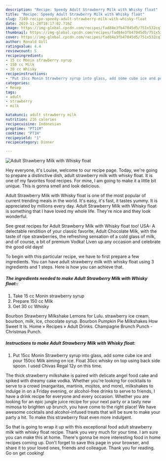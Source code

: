 ```yaml
---
description: "Recipe: Speedy Adult Strawberry Milk with Whisky float"
title: "Recipe: Speedy Adult Strawberry Milk with Whisky float"
slug: 7249-recipe-speedy-adult-strawberry-milk-with-whisky-float
date: 2019-11-28T18:17:02.716Z
image: https://img-global.cpcdn.com/recipes/fad84e3fb47045d5/751x532cq70/adult-strawberry-milk-with-whisky-float-recipe-main-photo.jpg
thumbnail: https://img-global.cpcdn.com/recipes/fad84e3fb47045d5/751x532cq70/adult-strawberry-milk-with-whisky-float-recipe-main-photo.jpg
cover: https://img-global.cpcdn.com/recipes/fad84e3fb47045d5/751x532cq70/adult-strawberry-milk-with-whisky-float-recipe-main-photo.jpg
author: Ronald Gill
ratingvalue: 4.4
reviewcount: 5
recipeingredient:
- 15 cc Monin strawberry syrup
- 150 cc Milk
- 30 cc Whisky
recipeinstructions:
- "Put 15cc Monin Strawberry syrup into glass, add some cube ice and pour 150cc Milk aiming on ice. Float 30cc whisky on top using back side spoon. I used Chivas Regal 12y on this time."
categories:
- Resep
tags:
- adult
- strawberry
- milk

katakunci: adult strawberry milk
nutrition: 216 calories
recipecuisine: Indonesian
preptime: "PT11M"
cooktime: "PT1H"
recipeyield: "1"
recipecategory: Dinner

---
```



![Adult Strawberry Milk with Whisky float](https://img-global.cpcdn.com/recipes/fad84e3fb47045d5/751x532cq70/adult-strawberry-milk-with-whisky-float-recipe-main-photo.jpg)

Hey everyone, it's Louise, welcome to our recipe page. Today, we're going to prepare a distinctive dish, adult strawberry milk with whisky float. It is one of my favorites food recipes. For mine, I am going to make it a little bit unique. This is gonna smell and look delicious.

Adult Strawberry Milk with Whisky float is one of the most popular of current trending meals in the world. It's easy, it's fast, it tastes yummy. It is appreciated by millions every day. Adult Strawberry Milk with Whisky float is something that I have loved my whole life. They're nice and they look wonderful.

See great recipes for Adult Strawberry Milk with Whisky float too! USA- A delectable rendition of your classic favorite, Adult Chocolate Milk, with the taste of ripe strawberries, the refreshing sensation of a cold glass of milk, and of course, a bit of premium Vodka! Liven up any occasion and celebrate the good old days!


To begin with this particular recipe, we have to first prepare a few ingredients. You can have adult strawberry milk with whisky float using 3 ingredients and 1 steps. Here is how you can achieve that.

##### The ingredients needed to make Adult Strawberry Milk with Whisky float::

1. Take 15 cc Monin strawberry syrup
1. Prepare 150 cc Milk
1. Get 30 cc Whisky


Bourbon Strawberry Milkshake Lemons for Lulu. strawberry ice cream, bourbon, milk, ice, chocolate syrup. Bourbon Pumpkin Pie Milkshakes How Sweet It Is. Home » Recipes » Adult Drinks. Champagne Brunch Punch - Christmas Punch. 

##### Instructions to make Adult Strawberry Milk with Whisky float:

1. Put 15cc Monin Strawberry syrup into glass, add some cube ice and pour 150cc Milk aiming on ice. Float 30cc whisky on top using back side spoon. I used Chivas Regal 12y on this time.


The thick strawberry milkshake is paired with delicate angel food cake and spiked with dreamy cake vodka. Whether you&#39;re looking for cocktails to serve to a crowd (margaritas, martinis, mojitos, and more), milkshakes to indulge in on a Friday evening, or alcohol-free drinks to serve to friends, I have a drink recipe for everyone and every occasion. Whether you are looking for an epic jungle juice recipe for your next party or a tasty new mimosa to brighten up brunch, you have come to the right place! We have awesome cocktails and alcohol-infused treats that will be sure to make your party a hit. To make this strawberry float even more indulgent. 

So that is going to wrap it up with this exceptional food adult strawberry milk with whisky float recipe. Thank you very much for your time. I am sure you can make this at home. There's gonna be more interesting food in home recipes coming up. Don't forget to save this page in your browser, and share it to your loved ones, friends and colleague. Thank you for reading. Go on get cooking!
